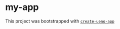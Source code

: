 # my-app

This project was bootstrapped with [`create-ueno-app`](https://github.com/ueno-llc/create-ueno-app)